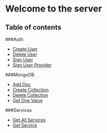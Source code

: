 # Welcome to the server

## Table of contents

###Auth
* [Create User](auth/createUser.md)
* [Delete User](auth/deleteUser.md)
* [Sign User](auth/signUser.md)
* [Sign User Provider](auth/signUserProvider.md)
  
###MongoDB
* [Add Doc](MongoDb/addDoc.md)
* [Create Collection](MongoDb/createCollection.md)
* [Delete Collection](MongoDb/deleteCollection.md)
* [Get One Value](MongoDb/getOneValue.md)

###Services
* [Get All Services](services/getAllServices.md)
* [Get Service](services/getService.md)